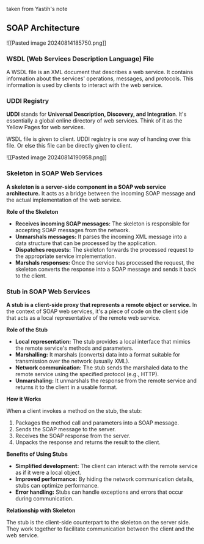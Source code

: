 
taken from Yastih's note
## SOAP Architecture

![[Pasted image 20240814185750.png]]

### **WSDL (Web Services Description Language) File**

A WSDL file is an XML document that describes a web service. It contains information about the services' operations, messages, and protocols. This information is used by clients to interact with the web service.

### **UDDI Registry**

**UDDI** stands for **Universal Description, Discovery, and Integration**. It's essentially a global online directory of web services. Think of it as the Yellow Pages for web services.

WSDL file is given to client. UDDI registry is one way of handing over this file. Or else this file can be directly given to client.

![[Pasted image 20240814190958.png]]

### **Skeleton in SOAP Web Services**

**A skeleton is a server-side component in a SOAP web service architecture.** It acts as a bridge between the incoming SOAP message and the actual implementation of the web service.

**Role of the Skeleton**

- **Receives incoming SOAP messages:** The skeleton is responsible for accepting SOAP messages from the network.
- **Unmarshals messages:** It parses the incoming XML message into a data structure that can be processed by the application.
- **Dispatches requests:** The skeleton forwards the processed request to the appropriate service implementation.
- **Marshals responses:** Once the service has processed the request, the skeleton converts the response into a SOAP message and sends it back to the client.

### **Stub in SOAP Web Services**

**A stub is a client-side proxy that represents a remote object or service.** In the context of SOAP web services, it's a piece of code on the client side that acts as a local representative of the remote web service.

**Role of the Stub**

- **Local representation:** The stub provides a local interface that mimics the remote service's methods and parameters.
- **Marshalling:** It marshals (converts) data into a format suitable for transmission over the network (usually XML).
- **Network communication:** The stub sends the marshaled data to the remote service using the specified protocol (e.g., HTTP).
- **Unmarshaling:** It unmarshals the response from the remote service and returns it to the client in a usable format.

**How it Works**

When a client invokes a method on the stub, the stub:

1. Packages the method call and parameters into a SOAP message.
2. Sends the SOAP message to the server.
3. Receives the SOAP response from the server.
4. Unpacks the response and returns the result to the client.

**Benefits of Using Stubs**

- **Simplified development:** The client can interact with the remote service as if it were a local object.
- **Improved performance:** By hiding the network communication details, stubs can optimize performance.
- **Error handling:** Stubs can handle exceptions and errors that occur during communication.

**Relationship with Skeleton**

The stub is the client-side counterpart to the skeleton on the server side. They work together to facilitate communication between the client and the web service.
